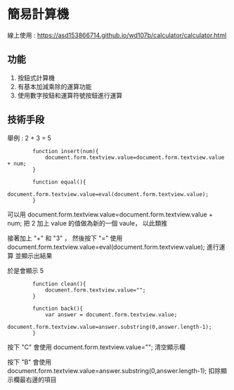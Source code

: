 # 簡易計算機

線上使用 : https://asd153866714.github.io/wd107b/calculator/calculator.html

## 功能

1. 按鈕式計算機
2. 有基本加減乘除的運算功能
3. 使用數字按鈕和運算符號按鈕進行運算

## 技術手段

舉例 : 2 + 3 = 5

			function insert(num){
				document.form.textview.value=document.form.textview.value + num;
			}
			
			function equal(){
				document.form.textview.value=eval(document.form.textview.value);
			}


可以用 document.form.textview.value=document.form.textview.value + num; 
把 2 加上 value 的值做為新的一個 vaule， 以此類推

接著加上 "+" 和 "3" ， 然後按下 "=" 使用 document.form.textview.value=eval(document.form.textview.value); 進行運算 並顯示出結果

於是會顯示 5

			function clean(){
				document.form.textview.value="";
			}

			function back(){
				var answer = document.form.textview.value;
				document.form.textview.value=answer.substring(0,answer.length-1);
			}

按下 "C" 會使用 document.form.textview.value=""; 清空顯示欄

按下 "B" 會使用 document.form.textview.value=answer.substring(0,answer.length-1); 扣除顯示欄最右邊的項目
